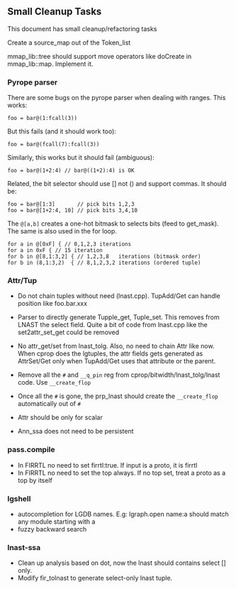 
## Small Cleanup Tasks

This document has small cleanup/refactoring tasks

Create a source_map out of the Token_list

mmap_lib::tree should support move operators like doCreate in mmap_lib::map. Implement it.

### Pyrope parser

There are some bugs on the pyrope parser when dealing with ranges. This works:

```
foo = bar@(1:fcall(3))
```

But this fails (and it should work too):
```
foo = bar@(fcall(7):fcall(3))
```

Similarly, this works but it should fail (ambiguous):
```
foo = bar@(1+2:4) // bar@((1+2):4) is OK
```

Related, the bit selector should use [] not () and support commas. It should be:

```
foo = bar@[1:3]       // pick bits 1,2,3
foo = bar@[1+2:4, 10] // pick bits 3,4,10
```

The `@[a,b]` creates a one-hot bitmask to selects bits (feed to get_mask). The same is also
used in the for loop.

```
for a in @[0xF] { // 0,1,2,3 iterations
for a in 0xF { // 15 iteration
for b in @[8,1:3,2] { // 1,2,3,8   iterations (bitmask order)
for b in (8,1:3,2)  { // 8,1,2,3,2 iterations (ordered tuple)
```

### Attr/Tup

* Do not chain tuples without need (lnast.cpp). TupAdd/Get can handle position like foo.bar.xxx

* Parser to directly generate Tupple_get, Tuple_set. This removes from LNAST the select field.
Quite a bit of code from lnast.cpp like the set2attr_set_get could be removed

* No attr_get/set from lnast_tolg. Also, no need to chain Attr like now. When cprop does the lgtuples,
the attr fields gets generated as AttrSet/Get only when TupAdd/Get uses that attribute or the parent.

* Remove all the `#` and `__q_pin` reg from cprop/bitwidth/lnast_tolg/lnast code. Use `__create_flop`

* Once all the `#` is gone, the prp_lnast should create the `__create_flop` automatically out of `#`

* Attr should be only for scalar

* Ann_ssa does not need to be persistent


### pass.compile

* In FIRRTL no need to set firrtl:true. If input is a proto, it is firrtl
* In FIRRTL no need to set the top always. If no top set, treat a proto as a top by itself

### lgshell

* autocompletion for LGDB names. E.g: lgraph.open name:a<TAB> should match any module starting with a
* fuzzy backward search

### lnast-ssa
* Clean up analysis based on dot, now the lnast should contains select [] only.
* Modify fir_tolnast to generate select-only lnast tuple.
